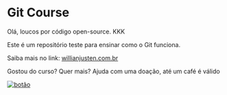 # Git Course

Olá, loucos por código open-source. KKK

Este é um repositório teste para ensinar como o Git funciona.

Saiba mais no link: [willianjusten.com.br](http://willianjusten.com.br)

Gostou do curso? Quer mais? Ajuda com uma doação, até um café é válido

[![botão](https://user-images.githubusercontent.com/33416429/92813512-27f0bb80-f376-11ea-8562-ee2b3e416aec.png)](http://github.com/GabrielAraujoBarbosa) 
